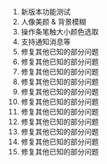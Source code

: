 1. 新版本功能测试
2. 人像美颜 & 背景模糊
3. 操作条笔触大小颜色选取
4. 支持通知消息等
5. 修复其他已知的部分问题
6. 修复其他已知的部分问题
7. 修复其他已知的部分问题
8. 修复其他已知的部分问题
9. 修复其他已知的部分问题
10. 修复其他已知的部分问题
11. 修复其他已知的部分问题
12. 修复其他已知的部分问题
13. 修复其他已知的部分问题
14. 修复其他已知的部分问题
15. 修复其他已知的部分问题
